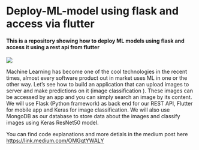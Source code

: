 # Deploy-ML-model using flask and access via flutter 

#### This is a repository showing how to deploy ML models using flask and access it using a rest api from flutter 

![](https://github.com/SHARONZACHARIA/Deploy-ML-model/blob/master/1_7nFTOvKLYdIp7Zml3FeWXA.jpeg)

Machine Learning has become one of the cool technologies in the recent times, almost every software product out in market uses ML in one or the other way. Let’s see how to build an application that can upload images to server and make predictions on it (image classification ). These images can be accessed by an app and you can simply search an image by its content.
We will use Flask (Python framework) as back end for our REST API, Flutter for mobile app and Keras for image classification. We will also use MongoDB as our database to store data about the images and classify images using Keras ResNet50 model.

You can find code explanations and more detials in the medium post here https://link.medium.com/OMGqtYWALY
